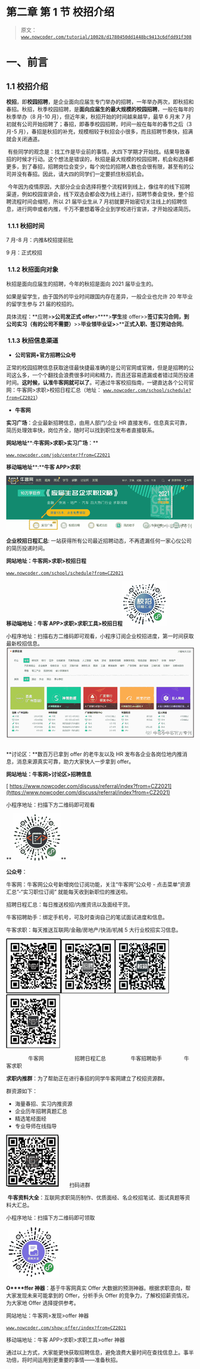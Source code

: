 # 第二章 第 1 节 校招介绍

> 原文：[`www.nowcoder.com/tutorial/10028/d1780450dd1448bc9413c6dfdd91f308`](https://www.nowcoder.com/tutorial/10028/d1780450dd1448bc9413c6dfdd91f308)

# 一、前言

## 1.1 校招介绍

**校招**，即**校园招聘**，是企业面向应届生专门举办的招聘，一年举办两次，即秋招和春招。秋招，秋季校园招聘，是**面向应届生的最大****规模****的校园招聘**，一般在每年的秋季举办（8 月-10 月），但近年来，秋招开始的时间越来越早，最早 6 月末 7 月初就有公司开始招聘了；春招，即春季校园招聘，时间一般在每年的春节之后（3 月-5 月），春招是秋招的补充，规模相较于秋招会小很多，而且招聘节奏快，招满就会关闭通道。

 有些同学的观念是：找工作是毕业前的事情，大四下学期才开始找。结果导致春招的时候才行动。这个想法是错误的，秋招是最大规模的校园招聘，机会和选择都更多，到了春招，招聘岗位会变少，每个岗位的招聘人数也会很有限，甚至有的公司并没有春招。因此，请大四的同学们一定要抓住秋招机会。

 今年因为疫情原因，大部分企业会选择将整个流程转到线上，像往年的线下招聘渠道，例如校园宣讲会，线下双选会都会改为线上进行，招聘节奏会变快，整个招聘流程时间会缩短，所以 21 届毕业生从 7 月初就要开始密切关注线上的招聘信息，进行网申或者内推，千万不要想着等企业到学校进行宣讲，才开始投递简历。

###  1.1.1 秋招时间

7 月-8 月：内推&校招提前批

9 月：正式校招

###  1.1.2 秋招面向对象

秋招是面向应届生的招聘，今年的秋招是面向 2021 届毕业生的。

如果是留学生，由于国外的毕业时间跟国内存在差异，一般企业也允许 20 年毕业的留学生参与 21 届的校招的。

具体流程：**应聘>****>****公司****发正式 offer****>****>****学生****接 offer>>****签订实习合同，到公司实习（有的公司不需要）****>>****毕业领毕业证>****>****正式入职、签订劳动合同**。

###  1.1.3 秋招信息渠道

*   **公司官网+官方招聘公众号**

正常的校园招聘信息获取途径最快捷最准确的是公司官网或官微，但是是招聘的公司这么多，一个个翻找会浪费很多时间和精力，而且还容易遗漏或者错过简历投递时间。**这时候，认准牛客网就可以了**。可通过牛客校招指南，一键直达各个公司官网：牛客网>求职>校招日程汇总（地址： [`www.nowcoder.com/school/schedule?from=CZ2021`](https://www.nowcoder.com/school/schedule?from=CZ2021)）

*   **牛客网**

**实习广场**：企业最新招聘信息，由用人部门/企业 HR 直接发布，信息真实可靠，简历处理效率快，岗位齐全，随时可以找到职位发布者直接联系。  

**网站地址****:****牛客网>求职>实习广场****：**

[`www.nowcoder.com/job/center?from=CZ2021`](https://www.nowcoder.com/job/center?from=CZ2021)

**移动端地址****:****牛客 APP>求职**

![](img/1f36fb678450f720ef31018f30a56e9c.png)

**企业校招日程汇总**: 一站获得所有公司最近招聘动态，不再遗漏任何一家心仪公司的简历投递时间。 

**网站地址：牛客网>求职>校招日程**

[`www.nowcoder.com/school/schedule?from=CZ2021`](https://www.nowcoder.com/school/schedule?from=CZ2021)

**移动端地址：牛客 APP>求职>****求职工具>校招日程****![](img/a0a92b88e47f44c8b68d3a4ce99309b3.png)** 

小程序地址：扫描右方二维码即可观看，小程序订阅企业校招进度，第一时间获取最新校招信息。![](img/a8304e64c22be0f0e749af82539fa642.png) 

**讨论区：**数百万已拿到 offer 的老牛友以及 HR 发布各企业各岗位地内推消息，消息来源真实可靠，助力大家快人一步拿到 offer。

**网站地址：牛客网>讨论区>招聘信息**

[ https://www.nowcoder.com/discuss/referral/index?from=CZ2021](https://www.nowcoder.com/discuss/referral/index?from=CZ2021)

小程序地址：扫描下方二维码即可观看

** ![](img/70789e9a67731d90f1770d97cbe30c86.png)**

**公众号**：

牛客网：牛客网公众号新增岗位订阅功能，关注“牛客网”公众号 - 点击菜单“资源汇总”-“实习职位订阅” 就能每天收到新职位的推送啦。

招聘日程汇总：每日推送校招/内推资讯以及面经干货。

牛客招聘助手：绑定手机号，可及时查询自己的笔试面试进度和信息。

牛客求职：每天推送互联网/金融/房地产/快消/机械 5 大行业校招实习信息。

![](img/e879c3e1b59a84bc725d20151fbe26a8.png)![](img/d54add737ce5df17056d2cfee6054227.png)![](img/b981c9c494e60b92b24b1c5ed35d66fe.png)![](img/854949e7453f435088771a4c72c4d8d3.png)     

               牛客网                     招聘日程汇总                 牛客招聘助手               牛客求职

**求职内推群**：为了帮助正在进行春招的同学牛客网建立了校招资源群。

群资源如下：

*   海量春招、实习内推资源
*   企业历年招聘真题汇总
*   精选笔经面经
*   专业导师在线指导

![](img/66346746dac4ed48ce8d0bffad534d2d.png)       扫码进群                                                      

 **牛客资料大全**：互联网求职简历制作、优质面经、名企校招笔试、面试真题等资料大汇总。

小程序地址：扫描下方二维码即可领取

 ![](img/3b7fdc71013fda457f0f8172d34315d8.png)

**O****ffer 神器**：基于牛客网真实 Offer 大数据的预测神器。根据求职意向，帮大家发现未来可能拿到的 Offer，分析手头 Offer 的竞争力，了解校招薪资情况，为大家地 Offer 选择提供参考。

网站地址：牛客网>发现>offer 神器

[`www.nowcoder.com/show-offer/index?from=CZ2021`](https://www.nowcoder.com/show-offer/index?from=CZ2021)

移动端地址：牛客 APP>求职>求职工具>offer 神器

通过以上方式，大家能更快获取招聘信息，避免浪费大量时间在查找信息上。事半功倍，将时间运用到更重要的事情——准备秋招。